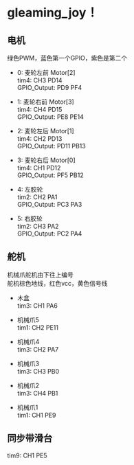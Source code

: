 # gleaming_joy！
 ## 电机  
绿色PWM，蓝色第一个GPIO，紫色是第二个 
- 0: 麦轮左前 Motor[2]  
tim4: CH3 PD14  
GPIO_Output: PD9 PF4

- 1: 麦轮右前 Motor[3]  
tim4: CH4 PD15  
GPIO_Output: PE8 PE14

- 2: 麦轮左后 Motor[1]  
tim4: CH2 PD13  
GPIO_Output: PD11 PB13

- 3: 麦轮右后 Motor[0]  
tim4: CH1 PD12  
GPIO_Output: PF5 PB12

- 4: 左胶轮  
tim2: CH2 PA1  
GPIO_Output: PC3 PA3

- 5: 右胶轮  
tim2: CH3 PA2  
GPIO_Output: PC2 PA4 

## 舵机
机械爪舵机由下往上编号  
舵机棕色地线，红色vcc，黄色信号线  
- 木盒  
tim3: CH1 PA6  

- 机械爪5  
tim1: CH2 PE11

- 机械爪4  
tim3: CH2 PA7  

- 机械爪3  
tim3: CH3 PB0  

- 机械爪2  
tim3: CH4 PB1  

- 机械爪1  
tim1: CH1 PE9  

## 同步带滑台
tim9: CH1 PE5  
